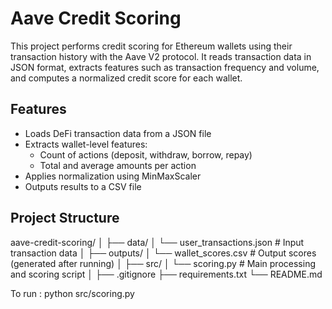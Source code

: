 # Aave Credit Scoring

This project performs credit scoring for Ethereum wallets using their transaction history with the Aave V2 protocol. It reads transaction data in JSON format, extracts features such as transaction frequency and volume, and computes a normalized credit score for each wallet.

## Features

- Loads DeFi transaction data from a JSON file
- Extracts wallet-level features:
  - Count of actions (deposit, withdraw, borrow, repay)
  - Total and average amounts per action
- Applies normalization using MinMaxScaler
- Outputs results to a CSV file

## Project Structure

aave-credit-scoring/
│
├── data/
│ └── user_transactions.json # Input transaction data
│
├── outputs/
│ └── wallet_scores.csv # Output scores (generated after running)
│
├── src/
│ └── scoring.py # Main processing and scoring script
│
├── .gitignore
├── requirements.txt
└── README.md

To run : python src/scoring.py

